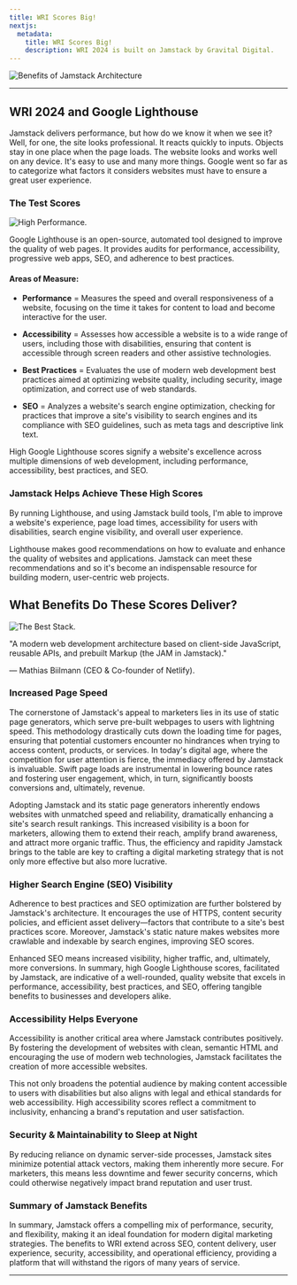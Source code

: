 ```yaml
---
title: WRI Scores Big!
nextjs:
  metadata:
    title: WRI Scores Big!
    description: WRI 2024 is built on Jamstack by Gravital Digital.
---
```


![Benefits of Jamstack Architecture](/images/benefits-of-jamstack-architecture.png)

---

## WRI 2024 and Google Lighthouse

Jamstack delivers performance, but how do we know it when we see it? Well, for one, the site looks professional. It reacts quickly to inputs. Objects stay in one place when the page loads. The website looks and works well on any device. It's easy to use and many more things. Google went so far as to categorize what factors it considers websites must have to ensure a great user experience.

### The Test Scores

![High Performance.](/images/lighthouse-score-performance.png)

Google Lighthouse is an open-source, automated tool designed to improve the quality of web pages. It provides audits for performance, accessibility, progressive web apps, SEO, and adherence to best practices. 

#### Areas of Measure:

- **Performance** = Measures the speed and overall responsiveness of a website, focusing on the time it takes for content to load and become interactive for the user.

- **Accessibility** = Assesses how accessible a website is to a wide range of users, including those with disabilities, ensuring that content is accessible through screen readers and other assistive technologies.

- **Best Practices** = Evaluates the use of modern web development best practices aimed at optimizing website quality, including security, image optimization, and correct use of web standards.

- **SEO** = Analyzes a website's search engine optimization, checking for practices that improve a site's visibility to search engines and its compliance with SEO guidelines, such as meta tags and descriptive link text.

High Google Lighthouse scores signify a website's excellence across multiple dimensions of web development, including performance, accessibility, best practices, and SEO.

### Jamstack Helps Achieve These High Scores

By running Lighthouse, and using Jamstack build tools, I'm able to improve a website's experience, page load times, accessibility for users with disabilities, search engine visibility, and overall user experience.

Lighthouse makes good recommendations on how to evaluate and enhance the quality of websites and applications. Jamstack can meet these recommendations and so it's become an indispensable resource for building modern, user-centric web projects.

## What Benefits Do These Scores Deliver?

![The Best Stack.](/images/powerful-stack-biilman.png)

"A modern web development architecture based on client-side JavaScript, reusable APIs, and prebuilt Markup (the JAM in Jamstack)."

— Mathias Biilmann (CEO & Co-founder of Netlify).

### Increased Page Speed

The cornerstone of Jamstack's appeal to marketers lies in its use of static page generators, which serve pre-built webpages to users with lightning speed. This methodology drastically cuts down the loading time for pages, ensuring that potential customers encounter no hindrances when trying to access content, products, or services. In today's digital age, where the competition for user attention is fierce, the immediacy offered by Jamstack is invaluable. Swift page loads are instrumental in lowering bounce rates and fostering user engagement, which, in turn, significantly boosts conversions and, ultimately, revenue.

Adopting Jamstack and its static page generators inherently endows websites with unmatched speed and reliability, dramatically enhancing a site's search result rankings. This increased visibility is a boon for marketers, allowing them to extend their reach, amplify brand awareness, and attract more organic traffic. Thus, the efficiency and rapidity Jamstack brings to the table are key to crafting a digital marketing strategy that is not only more effective but also more lucrative.

### Higher Search Engine (SEO) Visibility

Adherence to best practices and SEO optimization are further bolstered by Jamstack's architecture. It encourages the use of HTTPS, content security policies, and efficient asset delivery—factors that contribute to a site's best practices score. Moreover, Jamstack's static nature makes websites more crawlable and indexable by search engines, improving SEO scores.

Enhanced SEO means increased visibility, higher traffic, and, ultimately, more conversions. In summary, high Google Lighthouse scores, facilitated by Jamstack, are indicative of a well-rounded, quality website that excels in performance, accessibility, best practices, and SEO, offering tangible benefits to businesses and developers alike.

### Accessibility Helps Everyone

Accessibility is another critical area where Jamstack contributes positively. By fostering the development of websites with clean, semantic HTML and encouraging the use of modern web technologies, Jamstack facilitates the creation of more accessible websites.

This not only broadens the potential audience by making content accessible to users with disabilities but also aligns with legal and ethical standards for web accessibility. High accessibility scores reflect a commitment to inclusivity, enhancing a brand's reputation and user satisfaction.

### Security & Maintainability to Sleep at Night

By reducing reliance on dynamic server-side processes, Jamstack sites minimize potential attack vectors, making them inherently more secure. For marketers, this means less downtime and fewer security concerns, which could otherwise negatively impact brand reputation and user trust.

### Summary of Jamstack Benefits

In summary, Jamstack offers a compelling mix of performance, security, and flexibility, making it an ideal foundation for modern digital marketing strategies. The benefits to WRI extend across SEO, content delivery, user experience, security, accessibility, and operational efficiency, providing a platform that will withstand the rigors of many years of service.

---
